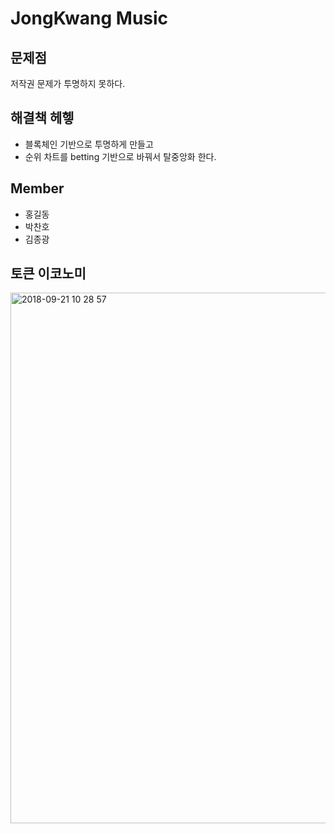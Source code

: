 # JongKwang Music

## 문제점
저작권 문제가 투명하지 못하다.

## 해결책 헤헿
- 블록체인 기반으로 투명하게 만들고
- 순위 차트를 betting 기반으로 바꿔서 탈중앙화 한다.

## Member
- 홍길동
- 박찬호
- 김종광

## 토큰 이코노미

<img width="849" alt="2018-09-21 10 28 57" src="https://user-images.githubusercontent.com/897510/46519479-67bde700-c8b3-11e8-8d1a-19d5df00523d.png">
